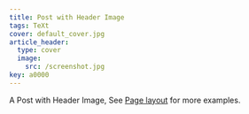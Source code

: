 ```yaml
---
title: Post with Header Image
tags: TeXt
cover: default_cover.jpg
article_header:
  type: cover
  image:
    src: /screenshot.jpg
key: a0000
---
```


A Post with Header Image, See [Page layout](https://tianqi.name/jekyll-TeXt-theme/samples.html#page-layout) for more examples.

<!--more-->
